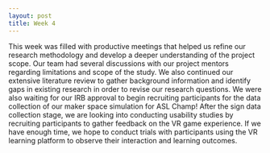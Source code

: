 ```yaml
---
layout: post
title: Week 4
---
```


This week was filled with productive meetings that helped us refine our research methodology and develop a deeper understanding of the project scope. Our team had several discussions with our project mentors regarding limitations and scope of the study. We also continued our extensive literature review to gather background information and identify gaps in existing research in order to revise our research questions. We were also waiting for our IRB approval to begin recruiting participants for the data collection of our maker space simulation for ASL Champ! After the sign data collection stage, we are looking into conducting usability studies by recruiting participants to gather feedback on the VR game experience. If we have enough time, we hope to conduct trials with participants using the VR learning platform to observe their interaction and learning outcomes.  
